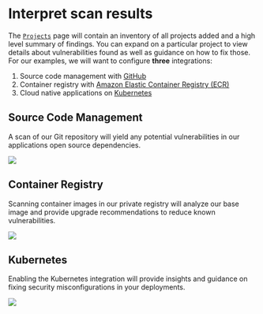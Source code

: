 # Interpret scan results

The [`Projects`](https://solutions.snyk.io/snyk-academy/open-source/import-scm-project) page will contain an inventory of all projects added and a high level summary of findings. You can expand on a particular project to view details about vulnerabilities found as well as guidance on how to fix those. For our examples, we will want to configure **three** integrations:

1. Source code management with [GitHub](https://support.snyk.io/hc/en-us/articles/360004032117-GitHub-integration)
2. Container registry with [Amazon Elastic Container Registry \(ECR\)](https://support.snyk.io/hc/en-us/articles/360003947077-Amazon-Elastic-Container-Registry-ECR-add-images-to-Snyk)
3. Cloud native applications on [Kubernetes](https://support.snyk.io/hc/en-us/articles/360003947117-Adding-Kubernetes-workloads-for-security-scanning)

## Source Code Management

A scan of our Git repository will yield any potential vulnerabilities in our applications open source dependencies.

![](https://github.com/snyk/user-docs/tree/0874305e3aea1ea3c57b0398879776ac062b3479/.gitbook/assets/circleci_source_scan.png)

## Container Registry

Scanning container images in our private registry will analyze our base image and provide upgrade recommendations to reduce known vulnerabilities.

![](https://github.com/snyk/user-docs/tree/0874305e3aea1ea3c57b0398879776ac062b3479/.gitbook/assets/circleci_ecr_scan.png)

## Kubernetes

Enabling the Kubernetes integration will provide insights and guidance on fixing security misconfigurations in your deployments.

![](https://github.com/snyk/user-docs/tree/0874305e3aea1ea3c57b0398879776ac062b3479/.gitbook/assets/circleci_eks_scan.png)

